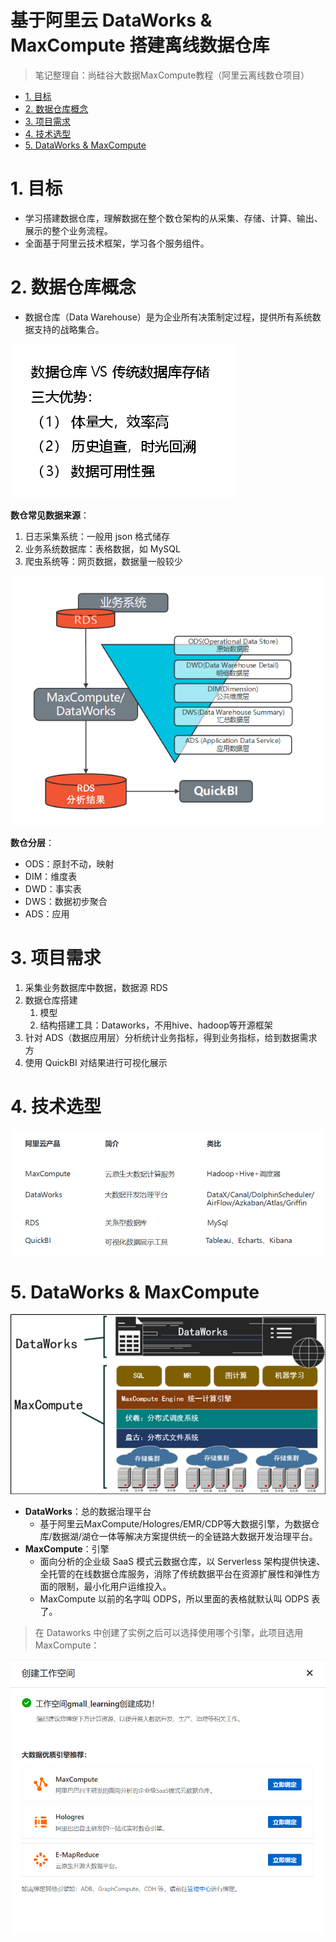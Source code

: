 # 基于阿里云 DataWorks & MaxCompute 搭建离线数据仓库  <!-- omit from toc -->

> 笔记整理自：尚硅谷大数据MaxCompute教程（阿里云离线数仓项目）

- [1. 目标](#1-目标)
- [2. 数据仓库概念](#2-数据仓库概念)
- [3. 项目需求](#3-项目需求)
- [4. 技术选型](#4-技术选型)
- [5. DataWorks \& MaxCompute](#5-dataworks--maxcompute)

# 1. 目标
- 学习搭建数据仓库，理解数据在整个数仓架构的从采集、存储、计算、输出、展示的整个业务流程。
- 全面基于阿里云技术框架，学习各个服务组件。


# 2. 数据仓库概念

- 数据仓库（Data Warehouse）是为企业所有决策制定过程，提供所有系统数据支持的战略集合。
 
![](assets/2023-12-22-22-12-19.png)

**数仓常见数据来源**：
1. 日志采集系统：一般用 json 格式储存
2. 业务系统数据库：表格数据，如 MySQL
3. 爬虫系统等：网页数据，数据量一般较少

![](assets/2023-12-22-22-16-10.png)

**数仓分层**：
- ODS：原封不动，映射
- DIM：维度表
- DWD：事实表
- DWS：数据初步聚合
- ADS：应用



# 3. 项目需求

1. 采集业务数据库中数据，数据源 RDS
2. 数据仓库搭建
   1. 模型
   2. 结构搭建工具：Dataworks，不用hive、hadoop等开源框架
3. 针对 ADS（数据应用层）分析统计业务指标，得到业务指标，给到数据需求方
4. 使用 QuickBI 对结果进行可视化展示



# 4. 技术选型

![](assets/2023-12-20-21-52-12.png)


# 5. DataWorks & MaxCompute

![](assets/2023-12-22-22-18-52.png)

- **DataWorks**：总的数据治理平台
  - 基于阿里云MaxCompute/Hologres/EMR/CDP等大数据引擎，为数据仓库/数据湖/湖仓一体等解决方案提供统一的全链路大数据开发治理平台。
- **MaxCompute**：引擎
  - 面向分析的企业级 SaaS 模式云数据仓库，以 Serverless 架构提供快速、全托管的在线数据仓库服务，消除了传统数据平台在资源扩展性和弹性方面的限制，最小化用户运维投入。
  - MaxCompute 以前的名字叫 ODPS，所以里面的表格就默认叫 ODPS 表了。

> 在 Dataworks 中创建了实例之后可以选择使用哪个引擎，此项目选用 MaxCompute：
> 
![](assets/2023-12-20-22-37-46.png)